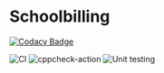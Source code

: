 # Schoolbilling

[![Codacy Badge](https://api.codacy.com/project/badge/Grade/d89472272c80427aa556be3d2a31ea57)](https://app.codacy.com/gh/stepin105061/Schoolbilling?utm_source=github.com&utm_medium=referral&utm_content=stepin105061/Schoolbilling&utm_campaign=Badge_Grade)

![CI](https://github.com/stepin105061/Schoolbilling/workflows/CI/badge.svg)
![cppcheck-action](https://github.com/stepin105061/Schoolbilling/workflows/cppcheck-action/badge.svg)
![Unit testing](https://github.com/stepin105061/Schoolbilling/workflows/Unit%20testing/badge.svg)


